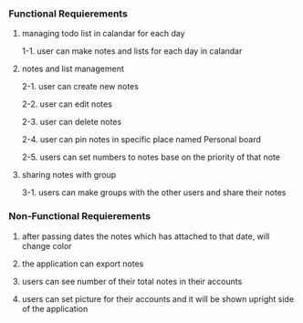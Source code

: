 ### Functional Requierements

1. managing todo list in calandar for each day 

    1-1. user can make notes and lists for each day in calandar
  
2. notes and list management

    2-1. user can create new notes
  
    2-2. user can edit notes
  
    2-3. user can delete notes
  
   2-4. user can pin notes in specific place named Personal board
  
   2-5. users can set numbers to notes base on the priority of that note
 
3. sharing notes with group

   3-1. users can make groups with the other users and share their notes

### Non-Functional Requierements

1. after passing dates the notes which has attached to that date, will change color

2. the application can export notes

3. users can see number of their total notes in their accounts

4. users can set picture for their accounts and it will be shown upright side of the application
